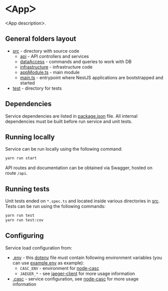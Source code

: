 # ᐸAppᐳ

ᐸApp descriptionᐳ.

## General folders layout

- [src](./src) - directory with source code
  - [api](./src/api) - API controllers and services
  - [dataAccess](./src/dataAccess) - commands and queries to work with DB
  - [infrastructure](./src/infrastructure) - infrastructure code
  - [appModule.ts](./src/appModule.ts) - main module
  - [main.ts](./src/main.ts) - entrypoint where NestJS applications are bootstrapped and started
- [test](./test) - directory for tests

## Dependencies

Service dependencies are listed in [package.json](./package.json) file.
All internal dependencies must be built before run service and unit tests.

## Running locally

Service can be run locally using the following command:

```bash
yarn run start
```

API routes and documentation can be obtained via Swagger, hosted on route `/api`.

## Running tests

Unit tests ended on `*.spec.ts` and located inside various directories in [src](./src).
Tests can be run using the following commands:

```bash
yarn run test
yarn run test:cov
```

## Configuring

Service load configuration from:

- [.env](./.env) - this [dotenv](https://www.npmjs.com/package/dotenv) file must contain following environment variables (you can use [example.env](./example.env) as example):
  - `CASC_ENV` - environment for [node-casc](https://github.com/Byndyusoft/node-casc)
  - `JAEGER_*` - see [jaeger-client](https://github.com/jaegertracing/jaeger-client-node#environment-variables) for more usage information
- [.casc](./.casc) - service configuration, see [node-casc](https://github.com/Byndyusoft/node-casc) for more usage information

